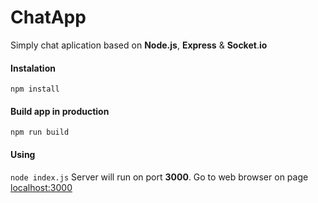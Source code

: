 # ChatApp
Simply chat aplication based on **Node.js**, **Express** & **Socket**.**io** 

#### Instalation

`npm install`

#### Build app in production
`npm run build`

#### Using
`node index.js`
Server will run on port **3000**. Go to web browser on page [localhost:3000](http://localhost:3000)

